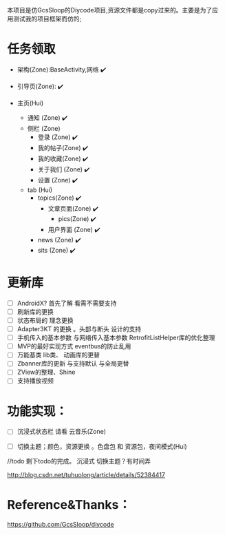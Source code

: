 
本项目是仿GcsSloop的Diycode项目,资源文件都是copy过来的。主要是为了应用测试我的项目框架而仿的;

# 任务领取

* 架构(Zone):BaseActivity,网络  ✔️

* 引导页(Zone):  ✔️

* 主页(Hui)
    * 通知 (Zone)  ✔️
    * 侧栏 (Zone)
        * 登录 (Zone) ✔️
        * 我的帖子(Zone) ✔️
        * 我的收藏(Zone) ✔️
        * 关于我们 (Zone) ✔️
        * 设置 (Zone) ✔️
    * tab (Hui)
        * topics(Zone) ✔️
            * 文章页面(Zone) ✔️
                * pics(Zone) ✔️
            * 用户界面 (Zone) ✔️
        * news (Zone) ✔️
        * sits (Zone) ✔️


# 更新库

- [ ] AndroidX? 首先了解 看需不需要支持
- [ ] 刷新库的更换
- [ ] 状态布局的 理念更换
- [ ] Adapter3KT 的更换 。头部与断头 设计的支持
- [ ] 手机传入的基本参数 与网络传入基本参数 RetrofitListHelper库的优化整理
- [ ] MVP的最好实现方式   eventbus的防止乱用
- [ ] 万能基类 lib类、 动画库的更替
- [ ] Zbanner库的更新 与支持默认 与全局更替
- [ ] ZView的整理、Shine
- [ ] 支持播放视频

# 功能实现：

- [ ] 沉浸式状态栏  请看 云音乐(Zone)

- [ ] 切换主题；颜色，资源更换  。色盘包 和  资源包，夜间模式(Hui)

//todo 剩下todo的完成。  沉浸式  切换主题？有时间弄

http://blog.csdn.net/tuhuolong/article/details/52384417


# Reference&Thanks：

https://github.com/GcsSloop/diycode
